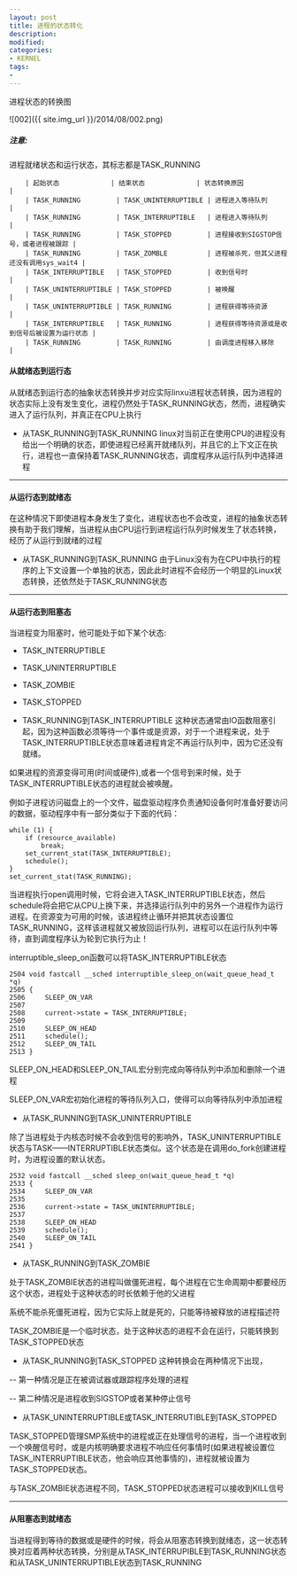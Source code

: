 ```yaml
---
layout: post
title: 进程的状态转化
description:  
modified: 
categories: 
- KERNEL
tags:
- 
---
```


进程状态的转换图

![002]({{ site.img_url }}/2014/08/002.png)


##### 注意:
进程就绪状态和运行状态，其标志都是TASK_RUNNING

        | 起始状态             | 结束状态             | 状态转换原因                                   |
        | TASK_RUNNING         | TASK_UNINTERRUPTIBLE | 进程进入等待队列                       |
        | TASK_RUNNING         | TASK_INTERRUPTIBLE   | 进程进入等待队列                       |
        | TASK_RUNNING         | TASK_STOPPED         | 进程接收到SIGSTOP信号，或者进程被跟踪 |
        | TASK_RUNNING         | TASK_ZOMBLE          | 进程被杀死，但其父进程还没有调用sys_wait4 |
        | TASK_INTERRUPTIBLE   | TASK_STOPPED         | 收到信号时                                |
        | TASK_UNINTERRUPTIBLE | TASK_STOPPED         | 被唤醒                                      |
        | TASK_UNINTERRUPTIBLE | TASK_RUNNING         | 进程获得等待资源                       |
        | TASK_INTERRUPTIBLE   | TASK_RUNNING         | 进程获得等待资源或是收到信号后被设置为运行状态 |
        | TASK_RUNNING         | TASK_RUNNING         | 由调度进程移入移除                    |
 

#### 从就绪态到运行态
从就绪态到运行态的抽象状态转换并步对应实际linxu进程状态转换，因为进程的状态实际上没有发生变化，进程仍然处于TASK_RUNNING状态，然而，进程确实进入了运行队列，并真正在CPU上执行

- 从TASK_RUNNING到TASK_RUNNING
linux对当前正在使用CPU的进程没有给出一个明确的状态，即使进程已经离开就绪队列，并且它的上下文正在执行，进程也一直保持着TASK_RUNNING状态，调度程序从运行队列中选择进程

-------------------------------------------------------------------------------

#### 从运行态到就绪态
在这种情况下即使进程本身发生了变化，进程状态也不会改变，进程的抽象状态转换有助于我们理解，当进程从由CPU运行到进程运行队列时候发生了状态转换，经历了从运行到就绪的过程

- 从TASK_RUNNING到TASK_RUNNING
由于Linux没有为在CPU中执行的程序的上下文设置一个单独的状态，因此此时进程不会经历一个明显的Linux状态转换，还依然处于TASK_RUNNING状态


-------------------------------------------------------------------------------

#### 从运行态到阻塞态
当进程变为阻塞时，他可能处于如下某个状态:

- TASK_INTERRUPTIBLE
- TASK_UNINTERRUPTIBLE
- TASK_ZOMBIE
- TASK_STOPPED


- TASK_RUNNING到TASK_INTERRUPTIBLE
这种状态通常由IO函数阻塞引起，因为这种函数必须等待一个事件或是资源，对于一个进程来说，处于TASK_INTERRUPTIBLE状态意味着进程肯定不再运行队列中，因为它还没有就绪。

如果进程的资源变得可用(时间或硬件),或者一个信号到来时候，处于TASK_INTERRUPTIBLE状态的进程就会被唤醒。

例如子进程访问磁盘上的一个文件，磁盘驱动程序负责通知设备何时准备好要访问的数据，驱动程序中有一部分类似于下面的代码：


	while (1) {
		if (resource_available)
			break;
		set_current_stat(TASK_INTERRUPTIBLE);
		schedule();
	}
	set_current_stat(TASK_RUNNING);

当进程执行open调用时候，它将会进入TASK_INTERRUPTIBLE状态，然后schedule将会把它从CPU上换下来，并选择运行队列中的另外一个进程作为运行进程。在资源变为可用的时候，该进程终止循环并把其状态设置位TASK_RUNNING，这样该进程就又被放回运行队列，进程可以在运行队列中等待，直到调度程序认为轮到它执行为止！


interruptible_sleep_on函数可以将TASK_INTERRUPTIBLE状态
	
    2504 void fastcall __sched interruptible_sleep_on(wait_queue_head_t *q)
    2505 {
    2506     SLEEP_ON_VAR
    2507 
    2508     current->state = TASK_INTERRUPTIBLE;
    2509 
    2510     SLEEP_ON_HEAD
    2511     schedule();
    2512     SLEEP_ON_TAIL
    2513 }

SLEEP_ON_HEAD和SLEEP_ON_TAIL宏分别完成向等待队列中添加和删除一个进程

SLEEP_ON_VAR宏初始化进程的等待队列入口，使得可以向等待队列中添加进程


- 从TASK_RUNNING到TASK_UNINTERRUPTIBLE

除了当进程处于内核态时候不会收到信号的影响外，TASK_UNINTERRUPTIBLE状态与TASK——INTERRUPTIBLE状态类似。这个状态是在调用do_fork创建进程时，为进程设置的默认状态。

    2532 void fastcall __sched sleep_on(wait_queue_head_t *q)
    2533 {
    2534     SLEEP_ON_VAR
    2535 
    2536     current->state = TASK_UNINTERRUPTIBLE;
    2537 
    2538     SLEEP_ON_HEAD
    2539     schedule();
    2540     SLEEP_ON_TAIL
    2541 }
    

- 从TASK_RUNNING到TASK_ZOMBIE

处于TASK_ZOMBIE状态的进程叫做僵死进程，每个进程在它生命周期中都要经历这个状态，进程处于这种状态的时长依赖于他的父进程

系统不能杀死僵死进程，因为它实际上就是死的，只能等待被释放的进程描述符

TASK_ZOMBIE是一个临时状态，处于这种状态的进程不会在运行，只能转换到TASK_STOPPED状态

- 从TASK_RUNNING到TASK_STOPPED
这种转换会在两种情况下出现，

-- 第一种情况是正在被调试器或跟踪程序处理的进程

-- 第二种情况是进程收到SIGSTOP或者某种停止信号


- 从TASK_UNINTERRUPTIBLE或TASK_INTERRUTIBLE到TASK_STOPPED

TASK_STOPPED管理SMP系统中的进程或正在处理信号的进程，当一个进程收到一个唤醒信号时，或是内核明确要求进程不响应任何事情时(如果进程被设置位TASK_INTERRUPTIBLE状态，他会响应其他事情的)，进程就被设置为TASK_STOPPED状态。

与TASK_ZOMBIE状态进程不同，TASK_STOPPED状态进程可以接收到KILL信号

-------------------------------------------------------------------------------
#### 从阻塞态到就绪态

当进程得到等待的数据或是硬件的时候，将会从阻塞态转换到就绪态，这一状态转换对应着两种状态转换，分别是从TASK_INTERRUPIBLE到TASK_RUNNING状态和从TASK_UNINTERRUPTIBLE状态到TASK_RUNNING

